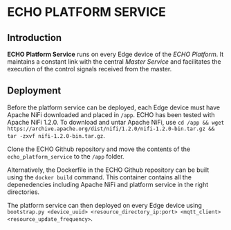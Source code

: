 # ECHO PLATFORM SERVICE

## Introduction

**ECHO Platform Service** runs on every Edge device of the *ECHO Platform*. It maintains a constant link with the central *Master Service* and facilitates the execution of the control signals received from the master.

## Deployment

Before the platform service can be deployed, each Edge device must have Apache NiFi downloaded and placed in `/app`. ECHO has been tested with Apache NiFi 1.2.0. To download and untar Apache NiFi, use `cd /app && wget https://archive.apache.org/dist/nifi/1.2.0/nifi-1.2.0-bin.tar.gz && tar -zxvf nifi-1.2.0-bin.tar.gz`. 

Clone the ECHO Github repository and move the contents of the `echo_platform_service` to the `/app` folder.

Alternatively, the Dockerfile in the ECHO Github repository can be built using the `docker build` command. This container contains all the depenedencies including Apache NiFi and platform service in the right directories.

The platform service can then deployed on every Edge device using `bootstrap.py <device_uuid> <resource_directory_ip:port> <mqtt_client> <resource_update_frequency>`.
